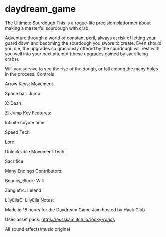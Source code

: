 # daydream_game

The Ultimate Sourdough
This is a rogue-lite precision platformer about making a masterful sourdough with crab.

Adventure through a world of constant peril, always at risk of letting your guard down and becoming the sourdough you swore to create. Even should you die, the upgrades so graciously offered by the sourdough will rest with you well into your next attempt (these upgrades gained by sacrificing crabs).

Will you survive to see the rise of the dough, or fall among the many holes in the process. 
Controls

​Arrow Keys: Movement

Space bar: Jump

X: Dash

Z:  Jump
Key Features:

Infinite coyote time

Speed Tech

Lore

Unlock-able Movement Tech

Sacrifice

Many Endings
Contributors:

Bouncy_Block: Will

Zangiefrc: Lelend

LilyEllaC: LilyElla
Notes:

Made in 18 hours for the Daydream Game Jam hosted by Hack Club

Uses asset pack: https://essssam.itch.io/rocky-roads

All sound effects/music original
